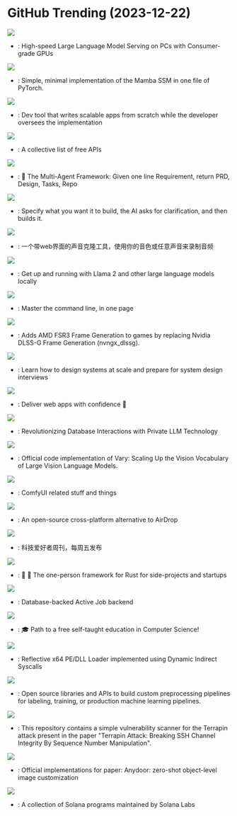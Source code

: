 # GitHub Trending (2023-12-22)

![](https://img.shields.io/badge/C-New%201-green?style=flat-square&logo=appveyor)
- [](https://github.comundefined): High-speed Large Language Model Serving on PCs with Consumer-grade GPUs

![](https://img.shields.io/badge/Python-New%20149-green?style=flat-square&logo=appveyor)
- [](https://github.comundefined): Simple, minimal implementation of the Mamba SSM in one file of PyTorch.

![](https://img.shields.io/badge/Python-New%20367-green?style=flat-square&logo=appveyor)
- [](https://github.comundefined): Dev tool that writes scalable apps from scratch while the developer oversees the implementation

![](https://img.shields.io/badge/Python-New%20313-green?style=flat-square&logo=appveyor)
- [](https://github.comundefined): A collective list of free APIs

![](https://img.shields.io/badge/Python-New%20268-green?style=flat-square&logo=appveyor)
- [](https://github.comundefined): 🌟 The Multi-Agent Framework: Given one line Requirement, return PRD, Design, Tasks, Repo

![](https://img.shields.io/badge/Python-New%20130-green?style=flat-square&logo=appveyor)
- [](https://github.comundefined): Specify what you want it to build, the AI asks for clarification, and then builds it.

![](https://img.shields.io/badge/Python-New%20193-green?style=flat-square&logo=appveyor)
- [](https://github.comundefined): 一个带web界面的声音克隆工具，使用你的音色或任意声音来录制音频

![](https://img.shields.io/badge/Go-New%20415-green?style=flat-square&logo=appveyor)
- [](https://github.comundefined): Get up and running with Llama 2 and other large language models locally

![](https://img.shields.io/badge/none-New%2068-green?style=flat-square&logo=appveyor)
- [](https://github.comundefined): Master the command line, in one page

![](https://img.shields.io/badge/C%2B%2B-New%20218-green?style=flat-square&logo=appveyor)
- [](https://github.comundefined): Adds AMD FSR3 Frame Generation to games by replacing Nvidia DLSS-G Frame Generation (nvngx_dlssg).

![](https://img.shields.io/badge/none-New%20103-green?style=flat-square&logo=appveyor)
- [](https://github.comundefined): Learn how to design systems at scale and prepare for system design interviews

![](https://img.shields.io/badge/TypeScript-New%2020-green?style=flat-square&logo=appveyor)
- [](https://github.comundefined): Deliver web apps with confidence 🚀

![](https://img.shields.io/badge/Python-New%20102-green?style=flat-square&logo=appveyor)
- [](https://github.comundefined): Revolutionizing Database Interactions with Private LLM Technology

![](https://img.shields.io/badge/Python-New%2048-green?style=flat-square&logo=appveyor)
- [](https://github.comundefined): Official code implementation of Vary: Scaling Up the Vision Vocabulary of Large Vision Language Models.

![](https://img.shields.io/badge/none-New%207-green?style=flat-square&logo=appveyor)
- [](https://github.comundefined): ComfyUI related stuff and things

![](https://img.shields.io/badge/Dart-New%20379-green?style=flat-square&logo=appveyor)
- [](https://github.comundefined): An open-source cross-platform alternative to AirDrop

![](https://img.shields.io/badge/none-New%20186-green?style=flat-square&logo=appveyor)
- [](https://github.comundefined): 科技爱好者周刊，每周五发布

![](https://img.shields.io/badge/Rust-New%2093-green?style=flat-square&logo=appveyor)
- [](https://github.comundefined): 🚂 🦀 The one-person framework for Rust for side-projects and startups

![](https://img.shields.io/badge/Ruby-New%20116-green?style=flat-square&logo=appveyor)
- [](https://github.comundefined): Database-backed Active Job backend

![](https://img.shields.io/badge/none-New%2041-green?style=flat-square&logo=appveyor)
- [](https://github.comundefined): 🎓 Path to a free self-taught education in Computer Science!

![](https://img.shields.io/badge/C%2B%2B-New%2012-green?style=flat-square&logo=appveyor)
- [](https://github.comundefined): Reflective x64 PE/DLL Loader implemented using Dynamic Indirect Syscalls

![](https://img.shields.io/badge/HTML-New%2035-green?style=flat-square&logo=appveyor)
- [](https://github.comundefined): Open source libraries and APIs to build custom preprocessing pipelines for labeling, training, or production machine learning pipelines.

![](https://img.shields.io/badge/Go-New%2088-green?style=flat-square&logo=appveyor)
- [](https://github.comundefined): This repository contains a simple vulnerability scanner for the Terrapin attack present in the paper "Terrapin Attack: Breaking SSH Channel Integrity By Sequence Number Manipulation".

![](https://img.shields.io/badge/Python-New%20546-green?style=flat-square&logo=appveyor)
- [](https://github.comundefined): Official implementations for paper: Anydoor: zero-shot object-level image customization

![](https://img.shields.io/badge/Rust-New%203-green?style=flat-square&logo=appveyor)
- [](https://github.comundefined): A collection of Solana programs maintained by Solana Labs

